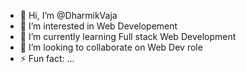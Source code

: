 - 👋 Hi, I’m @DharmikVaja
- 👀 I’m interested in Web Developement
- 🌱 I’m currently learning Full stack Web Development
- 💞️ I’m looking to collaborate on Web Dev role 
- ⚡ Fun fact: ...

<!---
DharmikVaja/DharmikVaja is a ✨ special ✨ repository because its `README.md` (this file) appears on your GitHub profile.
You can click the Preview link to take a look at your changes.
--->
